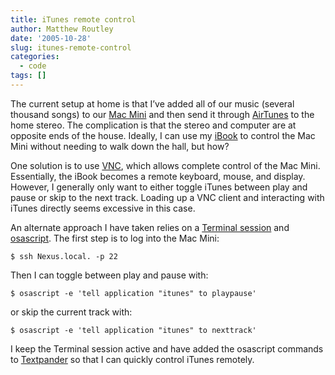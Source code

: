 ```yaml
---
title: iTunes remote control
author: Matthew Routley
date: '2005-10-28'
slug: itunes-remote-control
categories:
  - code
tags: []
---
```


<p>The current setup at home is that I&#8217;ve added all of our music (several thousand songs) to our <a href="http://www.apple.com/macmini/">Mac Mini</a> and then send it through <a href="http://www.apple.com/airportexpress/airtunes.html">AirTunes</a> to the home stereo. The complication is that the stereo and computer are at opposite ends of the house. Ideally, I can use my <a href="http://www.apple.com/ibook">iBook</a> to control the Mac Mini without needing to walk down the hall, but how?</p>

<p>One solution is to use <a href="http://www.realvnc.com/">VNC</a>, which allows complete control of the Mac Mini. Essentially, the iBook becomes a remote keyboard, mouse, and display. However, I generally only want to either toggle iTunes between play and pause or skip to the next track. Loading up a VNC client and interacting with iTunes directly seems excessive in this case.</p>

<p>An alternate approach I have taken relies on a <a href="http://www.macdevcenter.com/pub/a/mac/collections/unix.html">Terminal session</a> and <a href="http://developer.apple.com/documentation/Darwin/Reference/ManPages/man1/osascript.1.html">osascript</a>. The first step is to log into the Mac Mini:</p>

<pre><code>$ ssh Nexus.local. -p 22
</code></pre>

<p>Then I can toggle between play and pause with:</p>

<pre><code>$ osascript -e 'tell application "itunes" to playpause'
</code></pre>

<p>or skip the current track with:</p>

<pre><code>$ osascript -e 'tell application "itunes" to nexttrack'
</code></pre>

<p>I keep the Terminal session active and have added the osascript commands to <a href="http://www.petermaurer.de/nasi.php?section=textpander">Textpander</a> so that I can quickly control iTunes remotely.</p>